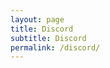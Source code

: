 ```yaml
---
layout: page
title: Discord
subtitle: Discord
permalink: /discord/
---
```


<head>
    <title>Discord</title>
    <script type="text/javascript" src="https://code.jquery.com/jquery-1.11.0.js"></script>
    <link rel="stylesheet" type="text/css" href="https://cdn.datatables.net/1.10.10/css/jquery.dataTables.min.css" />
    <script type="text/javascript" src="https://cdn.datatables.net/1.10.10/js/jquery.dataTables.min.js"></script>
    <style type="text/css">
        .filter-form {
            margin-bottom: 30px;
        }

        .filter-form div {
            margin-bottom: 10px;
        }

        .grid-container {
            display: grid;
            grid-gap: 10px;
            grid-template-columns: auto auto auto;
            padding: 10px;
        }

        .grid-item {
            background-color: rgba(255, 255, 255, 0.8);
            border: 1px solid rgba(0, 0, 0, 0.8);
            padding: 5px;
            text-align: center;
        }
    </style>
</head>

<body>
<iframe src="https://discord.com/widget?id=719224636667330670&theme=dark" width="350" height="500" allowtransparency="true" frameborder="0" sandbox="allow-popups allow-popups-to-escape-sandbox allow-same-origin allow-scripts"></iframe>
</body>
